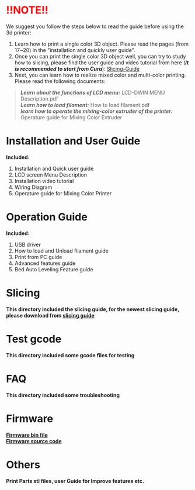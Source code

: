 # <font color = red>!!NOTE!!</font>
We suggest you follow the steps below to read the guide before using the 3d printer:
1. Learn how to print a single color 3D object. Please read the pages (from 17~20) in the "installation and quickly user guide".   
2. Once you can print the single color 3D object well, you can try to study how to slicing, please find the user guide and video tutorial from here (***It is recommended to start from Cura***): [Slicing-Guide](https://github.com/ZONESTAR3D/Slicing-Guide)  
3.  Next, you can learn how to realize mixed color and multi-color printing. Please read the following documents:  
>***Learn about the functions of LCD menu:*** LCD-DWIN MENU Description.pdf  
>***Learn how to load filament:*** How to load filament.pdf  
>***learn how to operate the mixing-color extruder of the printer:*** Operature guide for Mixing Color Extruder  

# Installation and User Guide 
**Included:**  
1. Installation and Quick user guide  
2. LCD screen Menu Description  
3. Installation video tutorial  
4. Wiring Diagram  
5. Operature guide for Mixing Color Printer    

# Operation Guide
**Included:**  
1. USB driver  
2. How to load and Unload filament guide  
3. Print from PC guide  
4. Advanced features guide  
5. Bed Auto Leveling Feature guide  

# Slicing
**This directory included the slicing guide, for the newest slicing guide, please download from [slicing guide ](https://github.com/ZONESTAR3D/Slicing-Guide)**

# Test gcode
**This directory included some gcode files for testing**  

# FAQ
**This directory included some troubleshooting**

# Firmware
**[Firmware bin file](https://github.com/ZONESTAR3D/Firmware/tree/master/Z9/Z9V5)**   
**[Firmware source code](https://github.com/ZONESTAR3D/source-code-for-3d-printer)**   

# Others
**Print Parts stl files, user Guide for Improve features etc.**